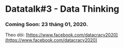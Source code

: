 # Datatalk\#3 - Data Thinking

### Coming Soon: 23 tháng 01, 2020. 

Theo dõi: [https://www.facebook.com/datacracy2020](https://www.facebook.com/datacracy2020)



